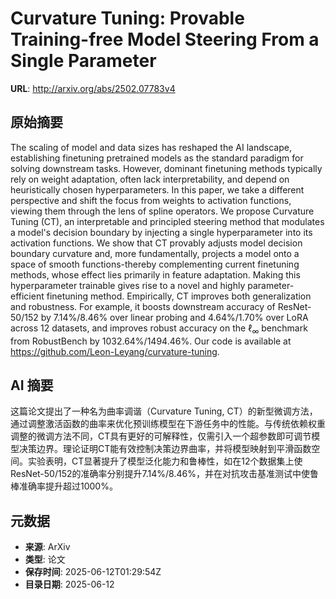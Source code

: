 # Curvature Tuning: Provable Training-free Model Steering From a Single Parameter

**URL**: http://arxiv.org/abs/2502.07783v4

## 原始摘要

The scaling of model and data sizes has reshaped the AI landscape,
establishing finetuning pretrained models as the standard paradigm for solving
downstream tasks. However, dominant finetuning methods typically rely on weight
adaptation, often lack interpretability, and depend on heuristically chosen
hyperparameters. In this paper, we take a different perspective and shift the
focus from weights to activation functions, viewing them through the lens of
spline operators. We propose Curvature Tuning (CT), an interpretable and
principled steering method that modulates a model's decision boundary by
injecting a single hyperparameter into its activation functions. We show that
CT provably adjusts model decision boundary curvature and, more fundamentally,
projects a model onto a space of smooth functions-thereby complementing current
finetuning methods, whose effect lies primarily in feature adaptation. Making
this hyperparameter trainable gives rise to a novel and highly
parameter-efficient finetuning method. Empirically, CT improves both
generalization and robustness. For example, it boosts downstream accuracy of
ResNet-50/152 by 7.14%/8.46% over linear probing and 4.64%/1.70% over LoRA
across 12 datasets, and improves robust accuracy on the $\ell_\infty$ benchmark
from RobustBench by 1032.64%/1494.46%. Our code is available at
https://github.com/Leon-Leyang/curvature-tuning.


## AI 摘要

这篇论文提出了一种名为曲率调谐（Curvature Tuning, CT）的新型微调方法，通过调整激活函数的曲率来优化预训练模型在下游任务中的性能。与传统依赖权重调整的微调方法不同，CT具有更好的可解释性，仅需引入一个超参数即可调节模型决策边界。理论证明CT能有效控制决策边界曲率，并将模型映射到平滑函数空间。实验表明，CT显著提升了模型泛化能力和鲁棒性，如在12个数据集上使ResNet-50/152的准确率分别提升7.14%/8.46%，并在对抗攻击基准测试中使鲁棒准确率提升超过1000%。

## 元数据

- **来源**: ArXiv
- **类型**: 论文
- **保存时间**: 2025-06-12T01:29:54Z
- **目录日期**: 2025-06-12
